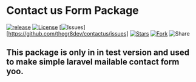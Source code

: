 # Contact us Form Package

[![release](https://img.shields.io/badge/release-v1.0.0-blue)](https://github.com/thegr8dev/contactus/tags)
[![License](https://img.shields.io/github/license/thegr8dev/contactus)]()
[![Issues](https://img.shields.io/github/issues/thegr8dev/contactus?style=flat-square)][https://github.com/thegr8dev/contactus/issues]
[![Stars](https://img.shields.io/github/stars/thegr8dev/contactus)](https://github.com/thegr8dev/contactus/stargazers)
[![Fork](https://img.shields.io/github/forks/thegr8dev/contactus)](https://github.com/thegr8dev/contactus)
![Share](https://img.shields.io/twitter/url?style=social&url=https%3A%2F%2Fgithub.com%2Fthegr8dev%2Fcontactus)


## This package is only in in test version and used to make simple laravel mailable contact form yoo.
